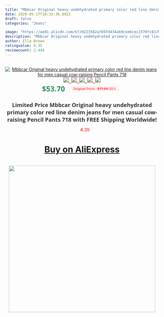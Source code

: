 ```yaml
---
title: "Mbbcar Original heavy undehydrated primary color red line denim jeans for men casual cow-raising Pencil Pants 718"
date: 2020-05-17T10:33:36.892Z
draft: false
categories: "Jeans"

image: "https://ae01.alicdn.com/kf/H223562a7697d434ab9cee6cec2370fc8J/Mbbcar-Original-heavy-undehydrated-primary-color-red-line-denim-jeans-for-men-casual-cow-raising-Pencil.jpg"
description: "Mbbcar Original heavy undehydrated primary color red line denim jeans for men casual cow-raising Pencil Pants 718"
author: Ella Brown
ratingvalue: 4.35
reviewcount: 2.444
---
```

<br>
<div style="text-align: center;">
<a href="https://s.click.aliexpress.com/e/_9huTv7" target="_blank" rel="nofollow noopener noreferrer"><img alt="Mbbcar Original heavy undehydrated primary color red line denim jeans for men casual cow-raising Pencil Pants 718" class="magnifier-image" src="https://ae01.alicdn.com/kf/H223562a7697d434ab9cee6cec2370fc8J/Mbbcar-Original-heavy-undehydrated-primary-color-red-line-denim-jeans-for-men-casual-cow-raising-Pencil.jpg_640x640.jpg">
<br>
<img style="border:1px solid salmon" src="https://ae01.alicdn.com/kf/H223562a7697d434ab9cee6cec2370fc8J/Mbbcar-Original-heavy-undehydrated-primary-color-red-line-denim-jeans-for-men-casual-cow-raising-Pencil.jpg_120x120.jpg">&nbsp;&nbsp;<img style="border:1px solid salmon" src="https://ae01.alicdn.com/kf/H990a2aceb83b4c4bbd0897cd3ee239d2y/Mbbcar-Original-heavy-undehydrated-primary-color-red-line-denim-jeans-for-men-casual-cow-raising-Pencil.jpg_120x120.jpg">&nbsp;&nbsp;<img style="border:1px solid salmon" src="https://ae01.alicdn.com/kf/H9acd4e795c22468f97648c6c44c0f298G/Mbbcar-Original-heavy-undehydrated-primary-color-red-line-denim-jeans-for-men-casual-cow-raising-Pencil.jpg_120x120.jpg">&nbsp;&nbsp;<img style="border:1px solid salmon" src="https://ae01.alicdn.com/kf/Hf001a37ec27b4aac93f6da48c291cf43m/Mbbcar-Original-heavy-undehydrated-primary-color-red-line-denim-jeans-for-men-casual-cow-raising-Pencil.jpg_120x120.jpg">&nbsp;&nbsp;<img style="border:1px solid salmon" src="https://ae01.alicdn.com/kf/Hed3d7fc4e69e47dc8fe4774d6aa362b5Y/Mbbcar-Original-heavy-undehydrated-primary-color-red-line-denim-jeans-for-men-casual-cow-raising-Pencil.jpg_120x120.jpg"></a></div><br0>
<div style="text-align: center;"><span style="background-color: white; border: 0px; box-sizing: border-box; color: seagreen; display: inline-block; font-family: &quot;open sans&quot; , &quot;arial&quot; , &quot;helvetica&quot; , sans-serif , &quot;heiti&quot;; font-size: 24px; font-stretch: inherit; font-weight: 700; line-height: inherit; margin: 0px 10px 0px 0px; padding: 0px; vertical-align: middle;">$53.70 </span>
<span style="background: rgb(255 , 241 , 241); border-radius: 3px; border: 0px; box-sizing: border-box; color: #ff4747; display: inline-block; font-family: inherit; font-size: 12px; font-stretch: inherit; font-style: inherit; font-variant: inherit; font-weight: 600; line-height: inherit; margin: 0px; padding: 2px 5px; transform: scale(0.9); vertical-align: middle;">Original Price : <b style="text-decoration: line-through;">$71.60 </b> 25%&nbsp;&nbsp;</span></div>
<h1 style="color: #333333; display: inline-block; font-family: &quot;open sans&quot; , &quot;arial&quot; , &quot;helvetica&quot; , sans-serif , &quot;heiti&quot;; font-size: 18px; font-stretch: inherit; font-weight: 700; text-align: center;">Limited Price Mbbcar Original heavy undehydrated primary color red line denim jeans for men casual cow-raising Pencil Pants 718 with FREE Shipping Worldwide!</h1>
<div style="color: #ff4747; text-align: center;">
<img src="https://4.bp.blogspot.com/-M0ZcTcb-5uY/XleCXlxnR4I/AAAAAAAAAEc/OrjgMkXV1oMQFaCRZj5HQwOCBcu3w1FegCPcBGAYYCw/s1600/star.png" style="height: 15px;">&nbsp;<b>4.35</b></div>
<div class="button_cont" align="center"><a class="buynow_a" href="https://s.click.aliexpress.com/e/_9huTv7" target="_blank" rel="nofollow noopener noreferrer"><H1>Buy on AliExpress</H1></a></div><br>
<div class="separator" style="clear: both; text-align: center;">
<img src="https://lh3.googleusercontent.com/-pTy5HemUv9M/XlePHvY0dAI/AAAAAAAAAE4/0nX5iRUoIWY8eMW9Dpxeirr157OZliDIgCLcBGAsYHQ/s1600/badge.gif" width="480">
</div>
